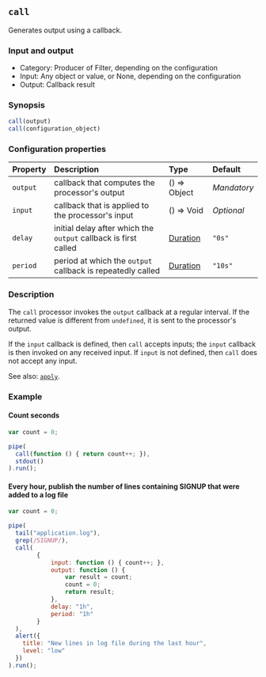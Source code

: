 ## `call`

Generates output using a callback.

### Input and output

* Category: Producer of Filter, depending on the configuration
* Input: Any object or value, or None, depending on the configuration
* Output: Callback result

### Synopsis

```js
call(output)
call(configuration_object)
```

### Configuration properties

| Property | Description | Type | Default |
| :--- | :--- | :--- | :--- |
| `output` | callback that computes the processor's output | () => Object | *Mandatory* | 
| `input` | callback that is applied to the processor's input | () => Void | *Optional* | 
| `delay` | initial delay after which the `output` callback is first called | [Duration](../programming.md#Durations) | `"0s"` |
| `period` | period at which the `output` callback is repeatedly called | [Duration](../programming.md#Durations) | `"10s"` |

### Description

The `call` processor invokes the `output` callback at a regular interval. If the returned value is different
from `undefined`, it is sent to the processor's output.

If the `input` callback is defined, then `call` accepts inputs; the `input` callback is then invoked on any received 
input. If `input` is not defined, then `call` does not accept any input.  

See also: [`apply`](sh_f.md).

### Example

<!-- example-begin -->
#### Count seconds

```js
var count = 0;

pipe(
  call(function () { return count++; }),
  stdout()
).run();
```
<!-- example-end -->

<!-- example-begin -->
#### Every hour, publish the number of lines containing SIGNUP that were added to a log file

```js
var count = 0;

pipe(
  tail("application.log"),
  grep(/SIGNUP/),
  call(
  		{
  			input: function () { count++; },
  			output: function () { 
  				var result = count;
  				count = 0;
  				return result; 
  			},
  			delay: "1h",
  			period: "1h"
  		}
  ),
  alert({
  	title: "New lines in log file during the last hour",
  	level: "low"
  })
).run();
```
<!-- example-end -->

